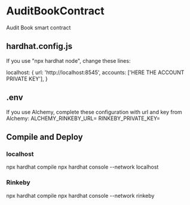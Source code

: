 # AuditBookContract
Audit Book smart contract

## hardhat.config.js

If you use "npx hardhat node", change these lines:

localhost: {
      url: 'http://localhost:8545',
      accounts: ['HERE THE ACCOUNT PRIVATE KEY'],
}

## .env

If you use Alchemy, complete these configuration with url and key from Alchemy:
ALCHEMY_RINKEBY_URL=
RINKEBY_PRIVATE_KEY=

## Compile and Deploy

### localhost
npx hardhat compile
npx hardhat console --network localhost

### Rinkeby
npx hardhat compile
npx hardhat console --network rinkeby



